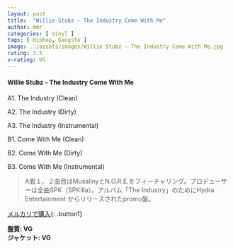 ```yaml
---
layout: post
title:  "Willie Stubz – The Industry Come With Me"
author: mmr
categories: [ Vinyl ]
tags: [ Hiphop, Gangsta ]
image: ../assets/images/Willie Stubz – The Industry Come With Me.jpg
rating: 3.5
v-rating: VG
---
```


#### Willie Stubz – The Industry Come With Me

A1. The Industry (Clean)

A2. The Industry (Dirty)

A3. The Industry (Instrumental)

B1. Come With Me (Clean)

B2. Come With Me (Dirty)

B3. Come With Me (Instrumental)

> A面１、２曲目はMusalinyとN.O.R.E.をフィーチャリング。プロデューサーは全曲SPK（SPKilla）。アルバム「The Industry」のためにHydra Entertainment からリリースされたpromo盤。

[メルカリで購入](https://jp.mercari.com/item/m69076614496){: .button1}

<div class="mt-4 mb-4 d-flex align-items-center">
<strong class="mr-1">盤質: VG</strong>
</div>
<div class="mt-4 mb-4 d-flex align-items-center">
<strong class="mr-1">ジャケット: VG</strong>
</div>
